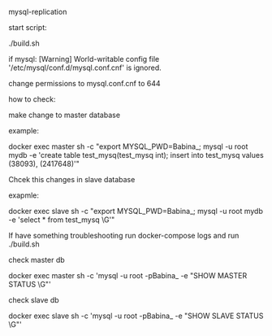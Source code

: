 mysql-replication

start script:	

./build.sh

if mysql: [Warning] World-writable config file '/etc/mysql/conf.d/mysql.conf.cnf' is ignored.	

change permissions to mysql.conf.cnf to 644

how to check:

make change to master database

example: 

docker exec master sh -c "export MYSQL_PWD=Babina_; mysql -u root mydb -e 'create table test_mysq(test_mysq int); insert into test_mysq values (38093), (2417648)'"

Chcek this changes in slave database

exapmle:

docker exec slave sh -c "export MYSQL_PWD=Babina_; mysql -u root mydb -e 'select * from test_mysq \G'"

If have something troubleshooting run docker-compose logs and run ./build.sh 


check master db

docker exec master sh -c 'mysql -u root -pBabina_ -e "SHOW MASTER STATUS \G"'

check slave db 

docker exec slave sh -c 'mysql -u root -pBabina_ -e "SHOW SLAVE STATUS \G"'
